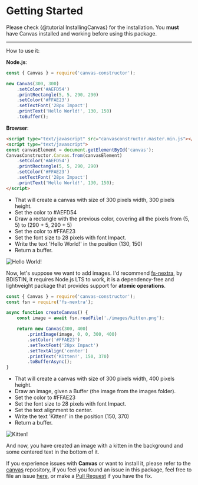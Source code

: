 # Getting Started

Please check {@tutorial InstallingCanvas} for the installation. You **must** have Canvas installed and working before
using this package.

---

How to use it:

**Node.js**:

```js
const { Canvas } = require('canvas-constructor');

new Canvas(300, 300)
    .setColor('#AEFD54')
    .printRectangle(5, 5, 290, 290)
    .setColor('#FFAE23')
    .setTextFont('28px Impact')
    .printText('Hello World!', 130, 150)
    .toBuffer();
```

**Browser**:

```html
<script type="text/javascript" src="canvasconstructor.master.min.js"></script>
<script type="text/javascript">
const canvasElement = document.getElementById('canvas');
CanvasConstructor.Canvas.from(canvasElement)
    .setColor('#AEFD54')
    .printRectangle(5, 5, 290, 290)
    .setColor('#FFAE23')
    .setTextFont('28px Impact')
    .printText('Hello World!', 130, 150);
</script>
```

- That will create a canvas with size of 300 pixels width, 300 pixels height.
- Set the color to #AEFD54
- Draw a rectangle with the previous color, covering all the pixels from (5, 5) to (290 + 5, 290 + 5)
- Set the color to #FFAE23
- Set the font size to 28 pixels with font Impact.
- Write the text 'Hello World!' in the position (130, 150)
- Return a buffer.

![Hello World!](https://raw.githubusercontent.com/kyranet/canvas-constructor/master/guides/assets/getting-started-example-01.png)

Now, let's suppose we want to add images. I'd recommend [fs-nextra](https://github.com/bdistin/fs-nextra), by BDISTIN,
it requires Node.js LTS to work, it is a dependency-free and lightweight package that provides support for
**atomic operations**.

```js
const { Canvas } = require('canvas-constructor');
const fsn = require('fs-nextra');

async function createCanvas() {
    const image = await fsn.readFile('./images/kitten.png');

    return new Canvas(300, 400)
        .printImage(image, 0, 0, 300, 400)
        .setColor('#FFAE23')
        .setTextFont('28px Impact')
        .setTextAlign('center')
        .printText('Kitten!', 150, 370)
        .toBufferAsync();
}
```

- That will create a canvas with size of 300 pixels width, 400 pixels height.
- Draw an image, given a Buffer (the image from the images folder).
- Set the color to #FFAE23
- Set the font size to 28 pixels with font Impact.
- Set the text alignment to center.
- Write the text 'Kitten!' in the position (150, 370)
- Return a buffer.

![Kitten!](https://raw.githubusercontent.com/kyranet/canvas-constructor/master/guides/assets/getting-started-example-02.png)

And now, you have created an image with a kitten in the background and some centered text in the bottom of it.

If you experience issues with **Canvas** or want to install it, please refer to the
[canvas](https://www.npmjs.com/package/canvas) repository, if you feel you found an issue in this package, feel free to
file an issue [here](https://github.com/kyranet/canvas-constructor/issues), or make a
[Pull Request](https://help.github.com/articles/about-pull-requests/) if you have the fix.
